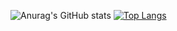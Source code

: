 ![Anurag's GitHub stats](https://github-readme-stats.vercel.app/api?username=tokyonight&show_icons=true&theme=transparent)
[![Top Langs](https://github-readme-stats.vercel.app/api/top-langs/?username=sarmatdzar&layout=compact)](https://github.com/anuraghazra/github-readme-stats)
